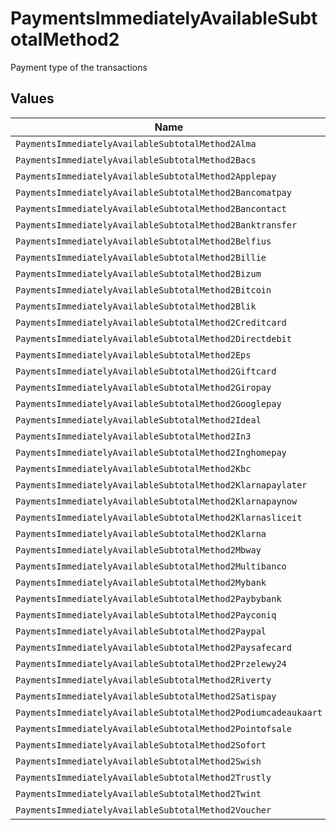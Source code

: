 # PaymentsImmediatelyAvailableSubtotalMethod2

Payment type of the transactions


## Values

| Name                                                           | Value                                                          |
| -------------------------------------------------------------- | -------------------------------------------------------------- |
| `PaymentsImmediatelyAvailableSubtotalMethod2Alma`              | alma                                                           |
| `PaymentsImmediatelyAvailableSubtotalMethod2Bacs`              | bacs                                                           |
| `PaymentsImmediatelyAvailableSubtotalMethod2Applepay`          | applepay                                                       |
| `PaymentsImmediatelyAvailableSubtotalMethod2Bancomatpay`       | bancomatpay                                                    |
| `PaymentsImmediatelyAvailableSubtotalMethod2Bancontact`        | bancontact                                                     |
| `PaymentsImmediatelyAvailableSubtotalMethod2Banktransfer`      | banktransfer                                                   |
| `PaymentsImmediatelyAvailableSubtotalMethod2Belfius`           | belfius                                                        |
| `PaymentsImmediatelyAvailableSubtotalMethod2Billie`            | billie                                                         |
| `PaymentsImmediatelyAvailableSubtotalMethod2Bizum`             | bizum                                                          |
| `PaymentsImmediatelyAvailableSubtotalMethod2Bitcoin`           | bitcoin                                                        |
| `PaymentsImmediatelyAvailableSubtotalMethod2Blik`              | blik                                                           |
| `PaymentsImmediatelyAvailableSubtotalMethod2Creditcard`        | creditcard                                                     |
| `PaymentsImmediatelyAvailableSubtotalMethod2Directdebit`       | directdebit                                                    |
| `PaymentsImmediatelyAvailableSubtotalMethod2Eps`               | eps                                                            |
| `PaymentsImmediatelyAvailableSubtotalMethod2Giftcard`          | giftcard                                                       |
| `PaymentsImmediatelyAvailableSubtotalMethod2Giropay`           | giropay                                                        |
| `PaymentsImmediatelyAvailableSubtotalMethod2Googlepay`         | googlepay                                                      |
| `PaymentsImmediatelyAvailableSubtotalMethod2Ideal`             | ideal                                                          |
| `PaymentsImmediatelyAvailableSubtotalMethod2In3`               | in3                                                            |
| `PaymentsImmediatelyAvailableSubtotalMethod2Inghomepay`        | inghomepay                                                     |
| `PaymentsImmediatelyAvailableSubtotalMethod2Kbc`               | kbc                                                            |
| `PaymentsImmediatelyAvailableSubtotalMethod2Klarnapaylater`    | klarnapaylater                                                 |
| `PaymentsImmediatelyAvailableSubtotalMethod2Klarnapaynow`      | klarnapaynow                                                   |
| `PaymentsImmediatelyAvailableSubtotalMethod2Klarnasliceit`     | klarnasliceit                                                  |
| `PaymentsImmediatelyAvailableSubtotalMethod2Klarna`            | klarna                                                         |
| `PaymentsImmediatelyAvailableSubtotalMethod2Mbway`             | mbway                                                          |
| `PaymentsImmediatelyAvailableSubtotalMethod2Multibanco`        | multibanco                                                     |
| `PaymentsImmediatelyAvailableSubtotalMethod2Mybank`            | mybank                                                         |
| `PaymentsImmediatelyAvailableSubtotalMethod2Paybybank`         | paybybank                                                      |
| `PaymentsImmediatelyAvailableSubtotalMethod2Payconiq`          | payconiq                                                       |
| `PaymentsImmediatelyAvailableSubtotalMethod2Paypal`            | paypal                                                         |
| `PaymentsImmediatelyAvailableSubtotalMethod2Paysafecard`       | paysafecard                                                    |
| `PaymentsImmediatelyAvailableSubtotalMethod2Przelewy24`        | przelewy24                                                     |
| `PaymentsImmediatelyAvailableSubtotalMethod2Riverty`           | riverty                                                        |
| `PaymentsImmediatelyAvailableSubtotalMethod2Satispay`          | satispay                                                       |
| `PaymentsImmediatelyAvailableSubtotalMethod2Podiumcadeaukaart` | podiumcadeaukaart                                              |
| `PaymentsImmediatelyAvailableSubtotalMethod2Pointofsale`       | pointofsale                                                    |
| `PaymentsImmediatelyAvailableSubtotalMethod2Sofort`            | sofort                                                         |
| `PaymentsImmediatelyAvailableSubtotalMethod2Swish`             | swish                                                          |
| `PaymentsImmediatelyAvailableSubtotalMethod2Trustly`           | trustly                                                        |
| `PaymentsImmediatelyAvailableSubtotalMethod2Twint`             | twint                                                          |
| `PaymentsImmediatelyAvailableSubtotalMethod2Voucher`           | voucher                                                        |